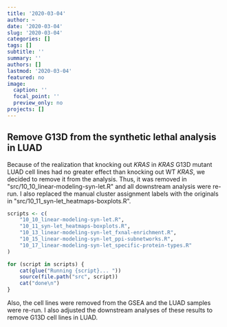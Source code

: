 ```yaml
---
title: '2020-03-04'
author: ~
date: '2020-03-04'
slug: '2020-03-04'
categories: []
tags: []
subtitle: ''
summary: ''
authors: []
lastmod: '2020-03-04'
featured: no
image:
  caption: ''
  focal_point: ''
  preview_only: no
projects: []
---
```


## Remove G13D from the synthetic lethal analysis in LUAD

Because of the realization that knocking out *KRAS* in *KRAS* G13D mutant LUAD cell lines had no greater effect than knocking out WT *KRAS*, we decided to remove it from the analysis.
Thus, it was removed in "src/10_10_linear-modeling-syn-let.R" and all downstream analysis were re-run.
I also replaced the manual cluster assignment labels with the originals in "src/10_11_syn-let_heatmaps-boxplots.R".

```r
scripts <- c(
    "10_10_linear-modeling-syn-let.R",
    "10_11_syn-let_heatmaps-boxplots.R",
    "10_13_linear-modeling-syn-let_fxnal-enrichment.R",
    "10_15_linear-modeling-syn-let_ppi-subnetworks.R",
    "10_17_linear-modeling-syn-let_specific-protein-types.R"
)

for (script in scripts) {
    cat(glue("Running {script}... "))
    source(file.path("src", script))
    cat("done\n")
}
```

Also, the cell lines were removed from the GSEA and the LUAD samples were re-run.
I also adjusted the downstream analyses of these results to remove G13D cell lines in LUAD.
